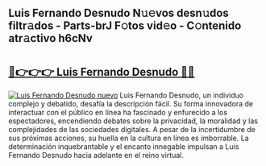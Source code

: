 ## Luis Fernando Desnudo N𝚞𝚎vos desn𝚞dos filtr𝚊dos - Parts-brJ F𝚘tos vid𝚎o - C𝚘ntenido atr𝚊ctivo h6cNv

# <h2><a href="http://mb1y8r.tromn.icu/?c=Luis+Fernando+Desnudo">🔗👉👉👉 Luis Fernando Desnudo 🔗🔗</a></h2>

[![Luis Fernando Desnudo nuevo](https://i.imgur.com/pEAQMta.gif)](http://mb1y8r.tromn.icu/?c=Luis+Fernando+Desnudo)
Luis Fernando Desnudo, un individuo complejo y debatido, desafía la descripción fácil. Su forma innovadora de interactuar con el público en línea ha fascinado y enfurecido a los espectadores, encendiendo debates sobre la privacidad, la moralidad y las complejidades de las sociedades digitales. A pesar de la incertidumbre de sus próximas acciones, su huella en la cultura en línea es imborrable. La determinación inquebrantable y el encanto innegable impulsan a Luis Fernando Desnudo hacia adelante en el reino virtual.
